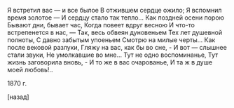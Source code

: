 Я встретил вас — и все былое
В отжившем сердце ожило;
Я вспомнил время золотое —
И сердцу стало так тепло…
Как поздней осени порою
Бывают дни, бывает час,
Когда повеет вдруг весною
И что-то встрепенется в нас, —
Так, весь обвеян дуновеньем
Тех лет душевной полноты,
С давно забытым упоеньем
Смотрю на милые черты…
Как после вековой разлуки,
Гляжу на вас, как бы во сне, -
И вот — слышнее стали звуки,
Не умолкавшие во мне…
Тут не одно воспоминанье,
Тут жизнь заговорила вновь, -
И то же в вас очарованье,
И та ж в душе моей любовь!..

1870 г.

[назад]